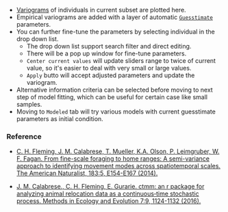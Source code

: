 - [Variograms](https://ctmm-initiative.github.io/ctmm/articles/variogram.html) of individuals in current subset are plotted here.
- Empirical variograms are added with a layer of automatic [`Guesstimate`](https://ctmm-initiative.github.io/ctmm/reference/variogram.fit.html) parameters. 
- You can further fine-tune the parameters by selecting individual in the drop down list.
    - The drop down list support search filter and direct editing.
    - There will be a pop up window for fine-tune parameters.
    - `Center current values` will update sliders range to twice of current value, so it's easier to deal with very small or large values.
    - `Apply` butto will accept adjusted parameters and update the variogram.
- Alternative information criteria can be selected before moving to next step of model fitting, which can be useful for certain case like small samples.
- Moving to `Modeled` tab will try various models with current guesstimate parameters as initial condition.

### Reference
- [C. H. Fleming, J. M. Calabrese, T. Mueller, K.A. Olson, P. Leimgruber, W. F. Fagan. From fine-scale foraging to home ranges: A semi-variance approach to identifying movement modes across spatiotemporal scales. The American Naturalist, 183:5, E154-E167 (2014).](https://doi.org/10.1086/675504)

- [J. M. Calabrese., C. H. Fleming, E. Gurarie. ctmm: an r package for analyzing animal relocation data as a continuous‐time stochastic process. Methods in Ecology and Evolution 7:9, 1124-1132 (2016).](https://doi.org/10.1111/2041-210X.12559)
